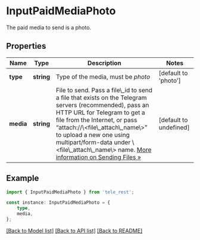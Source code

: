 # InputPaidMediaPhoto

The paid media to send is a photo.

## Properties

Name | Type | Description | Notes
------------ | ------------- | ------------- | -------------
**type** | **string** | Type of the media, must be *photo* | [default to 'photo']
**media** | **string** | File to send. Pass a file\\_id to send a file that exists on the Telegram servers (recommended), pass an HTTP URL for Telegram to get a file from the Internet, or pass “attach://\\&lt;file\\_attach\\_name\\&gt;” to upload a new one using multipart/form-data under \\&lt;file\\_attach\\_name\\&gt; name. [More information on Sending Files »](https://core.telegram.org/bots/api/#sending-files) | [default to undefined]

## Example

```typescript
import { InputPaidMediaPhoto } from 'tele_rest';

const instance: InputPaidMediaPhoto = {
    type,
    media,
};
```

[[Back to Model list]](../README.md#documentation-for-models) [[Back to API list]](../README.md#documentation-for-api-endpoints) [[Back to README]](../README.md)
